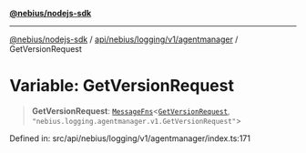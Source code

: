 [**@nebius/nodejs-sdk**](../../../../../../README.md)

---

[@nebius/nodejs-sdk](../../../../../../README.md) / [api/nebius/logging/v1/agentmanager](../README.md) / GetVersionRequest

# Variable: GetVersionRequest

> **GetVersionRequest**: [`MessageFns`](../../../../../../runtime/protos/core/interfaces/MessageFns.md)\<[`GetVersionRequest`](../interfaces/GetVersionRequest.md), `"nebius.logging.agentmanager.v1.GetVersionRequest"`\>

Defined in: src/api/nebius/logging/v1/agentmanager/index.ts:171
